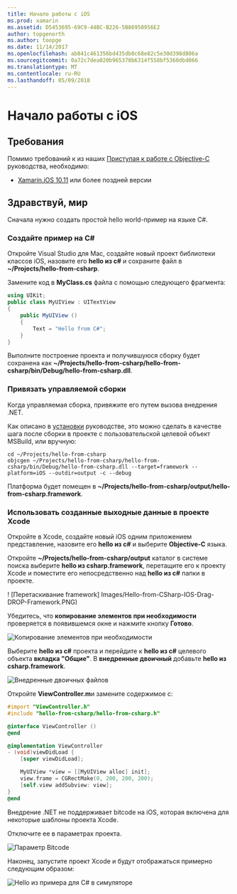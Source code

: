 ```yaml
---
title: Начало работы с iOS
ms.prod: xamarin
ms.assetid: D5453695-69C9-44BC-B226-5B86950956E2
author: topgenorth
ms.author: toopge
ms.date: 11/14/2017
ms.openlocfilehash: ab841c461356bd435db0c68e82c5e30d398d806a
ms.sourcegitcommit: 0a72c7dea020b965378b6314f558bf5360dbd066
ms.translationtype: MT
ms.contentlocale: ru-RU
ms.lasthandoff: 05/09/2018
---
```

# <a name="getting-started-with-ios"></a>Начало работы с iOS

## <a name="requirements"></a>Требования

Помимо требований к из наших [Приступая к работе с Objective-C](~/tools/dotnet-embedding/get-started/objective-c/index.md) руководства, необходимо:

* [Xamarin.iOS 10.11](https://www.visualstudio.com/xamarin/) или более поздней версии

## <a name="hello-world"></a>Здравствуй, мир

Сначала нужно создать простой hello world-пример на языке C#.

### <a name="create-c-sample"></a>Создайте пример на C#

Откройте Visual Studio для Mac, создайте новый проект библиотеки классов iOS, назовите его **hello из c#** и сохраните файл в **~/Projects/hello-from-csharp**.

Замените код в **MyClass.cs** файла с помощью следующего фрагмента:

```csharp
using UIKit;
public class MyUIView : UITextView
{
    public MyUIView ()
    {
        Text = "Hello from C#";
    }
}
```

Выполните построение проекта и получившуюся сборку будет сохранена как **~/Projects/hello-from-csharp/hello-from-csharp/bin/Debug/hello-from-csharp.dll**.

### <a name="bind-the-managed-assembly"></a>Привязать управляемой сборки

Когда управляемая сборка, привяжите его путем вызова внедрения .NET.

Как описано в [установки](~/tools/dotnet-embedding/get-started/install/install.md) руководстве, это можно сделать в качестве шага после сборки в проекте с пользовательской целевой объект MSBuild, или вручную:

```shell
cd ~/Projects/hello-from-csharp
objcgen ~/Projects/hello-from-csharp/hello-from-csharp/bin/Debug/hello-from-csharp.dll --target=framework --platform=iOS --outdir=output -c --debug
```

Платформа будет помещен в **~/Projects/hello-from-csharp/output/hello-from-csharp.framework**.

### <a name="use-the-generated-output-in-an-xcode-project"></a>Использовать созданные выходные данные в проекте Xcode

Откройте в Xcode, создайте новый iOS одним приложением представление, назовите его **hello из c#** и выберите **Objective-C** языка.

Откройте **~/Projects/hello-from-csharp/output** каталог в системе поиска выберите **hello из csharp.framework**, перетащите его к проекту Xcode и поместите его непосредственно над **hello из c#**  папки в проекте.

! [Перетаскивание framework] Images/Hello-from-CSharp-IOS-Drag-DROP-Framework.PNG)

Убедитесь, что **копирование элементов при необходимости** проверяется в появившемся окне и нажмите кнопку **Готово**.

![Копирование элементов при необходимости](ios-images/hello-from-csharp-ios-copy-items-if-needed.png)

Выберите **hello из c#** проекта и перейдите к **hello из c#** целевого объекта **вкладка "Общие"**. В **внедренные двоичный** добавьте **hello из csharp.framework**.

![Внедренные двоичных файлов](ios-images/hello-from-csharp-ios-embedded-binaries.png)

Откройте **ViewController.m**и замените содержимое с:

```objective-c
#import "ViewController.h"
#include "hello-from-csharp/hello-from-csharp.h"

@interface ViewController ()
@end

@implementation ViewController
- (void)viewDidLoad {
    [super viewDidLoad];

    MyUIView *view = [[MyUIView alloc] init];
    view.frame = CGRectMake(0, 200, 200, 200);
    [self.view addSubview: view];
}
@end
```

Внедрение .NET не поддерживает bitcode на iOS, которая включена для некоторые шаблоны проекта Xcode. 

Отключите ее в параметрах проекта.

![Параметр Bitcode](../../images/ios-bitcode-option.png)

Наконец, запустите проект Xcode и будут отображаться примерно следующим образом:

![Hello из примера для C# в симуляторе](ios-images/hello-from-csharp-ios.png)
